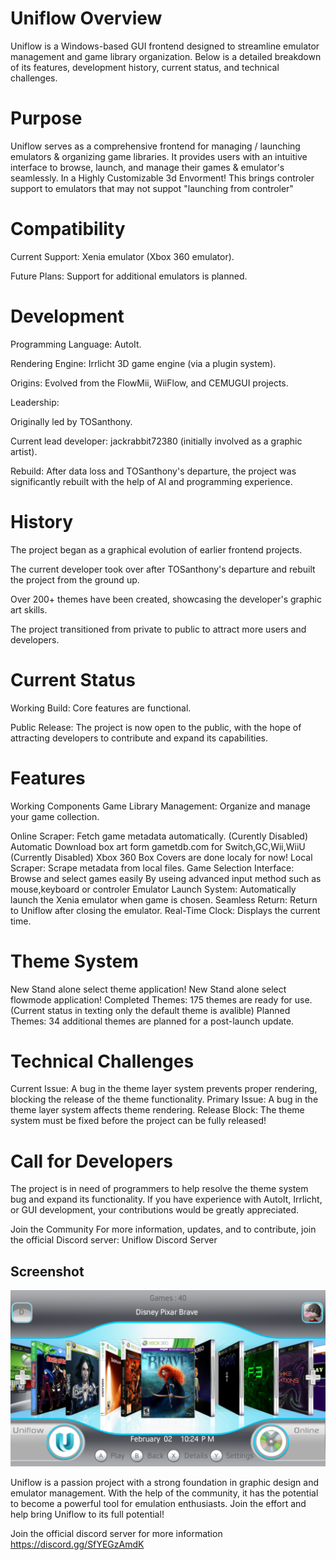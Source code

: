 # Uniflow Overview
Uniflow is a Windows-based GUI frontend designed to streamline emulator management and game library organization. Below is a detailed breakdown of its features, development history, current status, and technical challenges.

# Purpose
Uniflow serves as a comprehensive frontend for managing / launching emulators & organizing game libraries. It provides users with an intuitive interface to browse, launch, and manage their games & emulator's seamlessly. In a Highly Customizable 3d Envorment!
This brings controler support to emulators that may not suppot "launching from controler"

# Compatibility
Current Support: Xenia emulator (Xbox 360 emulator).

Future Plans: Support for additional emulators is planned.

# Development
Programming Language: AutoIt.

Rendering Engine: Irrlicht 3D game engine (via a plugin system).

Origins: Evolved from the FlowMii, WiiFlow, and CEMUGUI projects.

Leadership:

Originally led by TOSanthony.

Current lead developer: jackrabbit72380 (initially involved as a graphic artist).

Rebuild: After data loss and TOSanthony's departure, the project was significantly rebuilt with the help of AI and programming experience.

# History
The project began as a graphical evolution of earlier frontend projects.

The current developer took over after TOSanthony's departure and rebuilt the project from the ground up.

Over 200+ themes have been created, showcasing the developer's graphic art skills.

The project transitioned from private to public to attract more users and developers.

# Current Status
Working Build: Core features are functional.

Public Release: The project is now open to the public, with the hope of attracting developers to contribute and expand its capabilities.

# Features
Working Components
Game Library Management: Organize and manage your game collection.

Online Scraper: Fetch game metadata automatically. (Curently Disabled)
Automatic Download box art form gametdb.com for Switch,GC,Wii,WiiU (Currently Disabled)
Xbox 360 Box Covers are done localy for now!
Local Scraper: Scrape metadata from local files.
Game Selection Interface: Browse and select games easily By useing advanced input method such as mouse,keyboard or controler
Emulator Launch System: Automatically launch the Xenia emulator when game is chosen.
Seamless Return: Return to Uniflow after closing the emulator.
Real-Time Clock: Displays the current time.

# Theme System
New Stand alone select theme application!
New Stand alone select flowmode application!
Completed Themes: 175 themes are ready for use. (Current status in texting only the default theme is avalible)
Planned Themes: 34 additional themes are planned for a post-launch update.

# Technical Challenges
Current Issue: A bug in the theme layer system prevents proper rendering, blocking the release of the theme functionality.
Primary Issue: A bug in the theme layer system affects theme rendering.
Release Block: The theme system must be fixed before the project can be fully released!

# Call for Developers
The project is in need of programmers to help resolve the theme system bug and expand its functionality. If you have experience with AutoIt, Irrlicht, or GUI development, your contributions would be greatly appreciated.

Join the Community
For more information, updates, and to contribute, join the official Discord server:
Uniflow Discord Server

## Screenshot
![screenshot](https://github.com/jackrabbit72380/Uniflow/blob/main/Screenshot.png)

Uniflow is a passion project with a strong foundation in graphic design and emulator management. With the help of the community, it has the potential to become a powerful tool for emulation enthusiasts. Join the effort and help bring Uniflow to its full potential!

Join the official discord server for more information
https://discord.gg/SfYEGzAmdK




